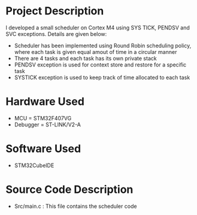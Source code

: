 # Project Description
I developed a small scheduler on Cortex M4 using SYS TICK, PENDSV and SVC exceptions. Details are given below:
* Scheduler has been implemented using Round Robin scheduling policy, where each task is given equal amout of time in a circular manner
* There are 4 tasks and each task has its own private stack
* PENDSV exception is used for context store and restore for a specific task
* SYSTICK exception is used to keep track of time allocated to each task

# Hardware Used
  * MCU = STM32F407VG
  * Debugger = ST-LINK/V2-A

# Software Used
 * STM32CubeIDE

# Source Code Description
 * Src/main.c  : This file contains the scheduler code

